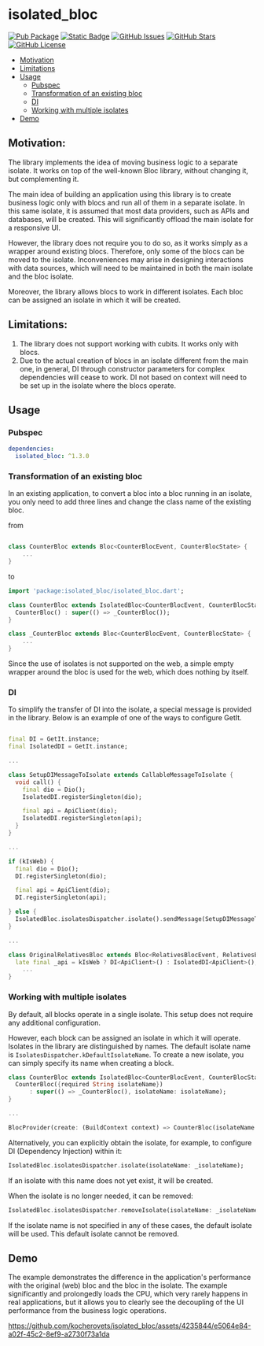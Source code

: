 # isolated_bloc

[![Pub Package](https://img.shields.io/pub/v/isolated_bloc.svg?style=for-the-badge&logo=Dart)](https://pub.dev/packages/isolated_bloc)
[![Static Badge](https://img.shields.io/badge/dart-blue?style=for-the-badge&logo=dart)](https://dart.dev)
[![GitHub Issues](https://img.shields.io/github/issues/kocherovets/isolated_bloc.svg?style=for-the-badge&logo=GitHub)](https://github.com/kocherovets/isolated_bloc/issues)
[![GitHub Stars](https://img.shields.io/github/stars/kocherovets/isolated_bloc.svg?style=for-the-badge&logo=GitHub)](https://github.com/kocherovets/isolated_bloc/stargazers)
[![GitHub License](https://img.shields.io/badge/license-MIT-blue.svg?style=for-the-badge&logo=GitHub)](https://raw.githubusercontent.com/kocherovets/isolated_bloc/main/LICENSE)

- [Motivation](#Motivation)
- [Limitations](#Limitations)
- [Usage](#Usage)
  * [Pubspec](#Pubspec)
  * [Transformation of an existing bloc](#Transformation-of-an-existing-bloc)
  * [DI](#DI)
  * [Working with multiple isolates](#Working-with-multiple-isolates)
- [Demo](#Demo)

## Motivation:

The library implements the idea of moving business logic to a separate isolate. It works on top of the well-known Bloc library, without changing it, but complementing it.

The main idea of building an application using this library is to create business logic only with blocs and run all of them in a separate isolate. In this same isolate, it is assumed that most data providers, such as APIs and databases, will be created. This will significantly offload the main isolate for a responsive UI.

However, the library does not require you to do so, as it works simply as a wrapper around existing blocs. Therefore, only some of the blocs can be moved to the isolate. Inconveniences may arise in designing interactions with data sources, which will need to be maintained in both the main isolate and the bloc isolate.

Moreover, the library allows blocs to work in different isolates. Each bloc can be assigned an isolate in which it will be created.

## Limitations:

1. The library does not support working with cubits. It works only with blocs.
2. Due to the actual creation of blocs in an isolate different from the main one, in general, DI through constructor parameters for complex dependencies will cease to work. DI not based on context will need to be set up in the isolate where the blocs operate.

## Usage

### Pubspec

```yaml
dependencies:
  isolated_bloc: ^1.3.0
```

### Transformation of an existing bloc

In an existing application, to convert a bloc into a bloc running in an isolate, you only need to add three lines and change the class name of the existing bloc.

from

```dart

class CounterBloc extends Bloc<CounterBlocEvent, CounterBlocState> {
    ...
}
```

to

```dart
import 'package:isolated_bloc/isolated_bloc.dart';

class CounterBloc extends IsolatedBloc<CounterBlocEvent, CounterBlocState> {
  CounterBloc() : super(() => _CounterBloc());
}

class _CounterBloc extends Bloc<CounterBlocEvent, CounterBlocState> {
    ...
}
```

Since the use of isolates is not supported on the web, a simple empty wrapper around the bloc is used for the web, which does nothing by itself.

### DI

To simplify the transfer of DI into the isolate, a special message is provided in the library. Below is an example of one of the ways to configure GetIt.

```dart

final DI = GetIt.instance;
final IsolatedDI = GetIt.instance;

...

class SetupDIMessageToIsolate extends CallableMessageToIsolate {
  void call() {
    final dio = Dio();
    IsolatedDI.registerSingleton(dio);

    final api = ApiClient(dio);
    IsolatedDI.registerSingleton(api);
  }
}

...

if (kIsWeb) {
  final dio = Dio();
  DI.registerSingleton(dio);

  final api = ApiClient(dio);
  DI.registerSingleton(api);

} else {
  IsolatedBloc.isolatesDispatcher.isolate().sendMessage(SetupDIMessageToIsolate());
}

...

class OriginalRelativesBloc extends Bloc<RelativesBlocEvent, RelativesBlocState> {
  late final _api = kIsWeb ? DI<ApiClient>() : IsolatedDI<ApiClient>();
    ...
}
```

### Working with multiple isolates

By default, all blocks operate in a single isolate. This setup does not require any additional configuration.

However, each block can be assigned an isolate in which it will operate. Isolates in the library are distinguished by names. The default isolate name is `IsolatesDispatcher.kDefaultIsolateName`. To create a new isolate, you can simply specify its name when creating a block.

```dart
class CounterBloc extends IsolatedBloc<CounterBlocEvent, CounterBlocState> {
  CounterBloc({required String isolateName})
      : super(() => _CounterBloc(), isolateName: isolateName);
}

...

BlocProvider(create: (BuildContext context) => CounterBloc(isolateName: _isolateName)),
```

Alternatively, you can explicitly obtain the isolate, for example, to configure DI (Dependency Injection) within it:

```dart
IsolatedBloc.isolatesDispatcher.isolate(isolateName: _isolateName);
```

If an isolate with this name does not yet exist, it will be created. 

When the isolate is no longer needed, it can be removed:

```dart
IsolatedBloc.isolatesDispatcher.removeIsolate(isolateName: _isolateName);
```
If the isolate name is not specified in any of these cases, the default isolate will be used. This default isolate cannot be removed.

## Demo

The example demonstrates the difference in the application's performance with the original (web) bloc and the bloc in the isolate. The example significantly and prolongedly loads the CPU, which very rarely happens in real applications, but it allows you to clearly see the decoupling of the UI performance from the business logic operations.

https://github.com/kocherovets/isolated_bloc/assets/4235844/e5064e84-a02f-45c2-8ef9-a2730f73a1da

